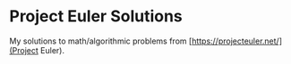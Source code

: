 # Project Euler Solutions
My solutions to math/algorithmic problems from [https://projecteuler.net/](Project Euler).
